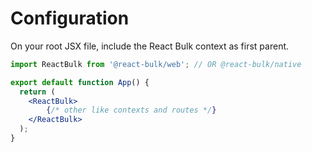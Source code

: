 # Configuration

On your root JSX file, include the React Bulk context as first parent.

```jsx title="src/index.js"
import ReactBulk from '@react-bulk/web'; // OR @react-bulk/native

export default function App() {
  return (
    <ReactBulk>
        {/* other like contexts and routes */}
    </ReactBulk>
  );
}
```
